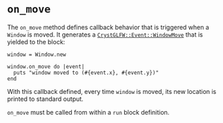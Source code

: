 # `on_move`

The `on_move` method defines callback behavior that is triggered when a `Window` is moved. It generates a [`CrystGLFW::Event::WindowMove`](/deep-dive/events/windowmove.md) that is yielded to the block:

```crystal
window = Window.new

window.on_move do |event|
  puts "window moved to (#{event.x}, #{event.y})"
end
```

With this callback defined, every time `window` is moved, its new location is printed to standard output.

`on_move` must be called from within a `run` block definition.